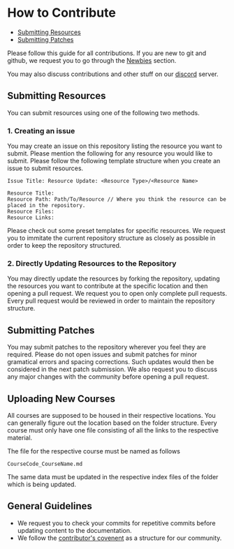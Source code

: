 # How to Contribute

- [Submitting Resources](#submitting-resources)
- [Submitting Patches](#submitting-patches)

Please follow this guide for all contributions. If you are new to git and github, we request you to go through the [Newbies](./Newbies.md) section.

You may also discuss contributions and other stuff on our [discord]() server.

## Submitting Resources

You can submit resources using one of the following two methods.

### 1. Creating an issue

You may create an issue on this repository listing the resource you want to submit. Please mention the following for any resource you would like to submit. Please follow the following template structure when you create an issue to submit resources.

```
Issue Title: Resource Update: <Resource Type>/<Resource Name>

Resource Title:
Resource Path: Path/To/Resource // Where you think the resource can be placed in the repository.
Resource Files:
Resource Links:

```

Please check out some preset templates for specific resources. We request you to immitate the current repository structure as closely as possible in order to keep the repository structured.

### 2. Directly Updating Resources to the Repository

You may directly update the resources by forking the repository, updating the resources you want to contribute at the specific location and then opening a pull request. We request you to open only complete pull requests. Every pull request would be reviewed in order to maintain the repository structure.

## Submitting Patches

You may submit patches to the repository wherever you feel they are required. Please do not open issues and submit patches for minor gramatical errors and spacing corrections. Such updates would then be considered in the next patch submission. We also request you to discuss any major changes with the community before opening a pull request.

## Uploading New Courses

All courses are supposed to be housed in their respective locations. You can generally figure out the location based on the folder structure. Every course must only have one file consisting of all the links to the respective material.

The file for the respective course must be named as follows

`CourseCode_CourseName.md`

The same data must be updated in the respective index files of the folder which is being updated.

## General Guidelines

- We request you to check your commits for repetitive commits before updating content to the documentation.
- We follow the [contributor's covenent](https://www.contributor-covenant.org/) as a structure for our community.
